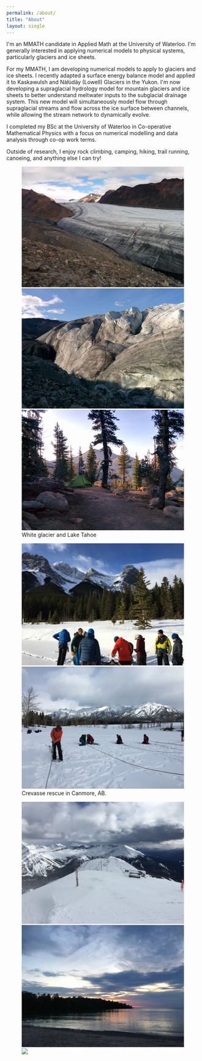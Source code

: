 ```yaml
---
permalink: /about/
title: "About"
layout: single
---
```


I'm an MMATH candidate in Applied Math at the University of Waterloo. I'm generally interested in applying numerical models to physical systems, particularly glaciers and ice sheets.

For my MMATH, I am developing numerical models to apply to glaciers and ice sheets. I recently adapted a surface energy balance model and applied it to Kaskawulsh and Nàłùdäy (Lowell) Glaciers in the Yukon. I'm now developing a supraglacial hydrology model for mountain glaciers and ice sheets to better understand meltwater inputs to the subglacial drainage system. This new model will simultaneously model flow through supraglacial streams and flow across the ice surface between channels, while allowing the stream network to dynamically evolve.

I completed my BSc at the University of Waterloo in Co-operative Mathematical Physics with a focus on numerical modelling and data analysis through co-op work terms.

Outside of research, I enjoy rock climbing, camping, hiking, trail running, canoeing, and anything else I can try!

<figure class="third">
	<img src="/assets/images/gallery_01.jpg">
    <img src="/assets/images/gallery_02.jpg">
    <img src="/assets/images/gallery_03.jpg">
	<figcaption>White glacier and Lake Tahoe</figcaption>
</figure>

<figure class="half">
	<img src="/assets/images/gallery_04.jpg">
    <img src="/assets/images/gallery_05.jpg">
	<figcaption>Crevasse rescue in Canmore, AB.</figcaption>
</figure>

<figure class="third">
	<img src="/assets/images/gallery_06.jpg">
    <img src="/assets/images/gallery_07.jpg">
    <img src="/assets/images/gallery_08.jpg">
</figure>
